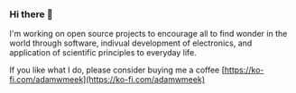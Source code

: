 ### Hi there 👋

I'm working on open source projects to encourage all to find wonder in the world through software, indivual development of electronics, and application of scientific principles to everyday life. 

If you like what I do, please consider buying me a coffee [https://ko-fi.com/adamwmeek](https://ko-fi.com/adamwmeek)
